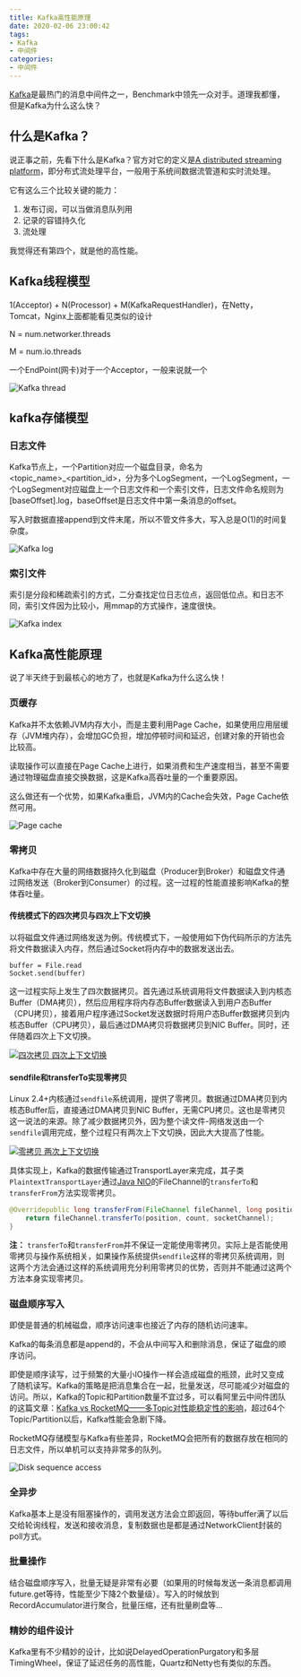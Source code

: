 ```yaml
---
title: Kafka高性能原理
date: 2020-02-06 23:00:42
tags:
- Kafka
- 中间件
categories:
- 中间件
---
```


[Kafka](http://kafka.apache.org)是最热门的消息中间件之一，Benchmark中领先一众对手。道理我都懂，但是Kafka为什么这么快？

<!-- more -->

## 什么是Kafka？

说正事之前，先看下什么是Kafka？官方对它的定义是[A distributed streaming platform](http://kafka.apache.org/intro)，即分布式流处理平台，一般用于系统间数据流管道和实时流处理。

它有这么三个比较关键的能力：

1. 发布订阅，可以当做消息队列用
2. 记录的容错持久化
3. 流处理

我觉得还有第四个，就是他的高性能。

## Kafka线程模型

1(Acceptor) + N(Processor) + M(KafkaRequestHandler)，在Netty，Tomcat，Nginx上面都能看见类似的设计

N = num.networker.threads

M = num.io.threads

一个EndPoint(网卡)对于一个Acceptor，一般来说就一个

![Kafka thread](http://media.kosho.tech/blog/20200206/kafka-thread.png)

## kafka存储模型

### 日志文件

Kafka节点上，一个Partition对应一个磁盘目录，命名为<topic_name>_<partition_id>，分为多个LogSegment，一个LogSegment，一个LogSegment对应磁盘上一个日志文件和一个索引文件，日志文件命名规则为[baseOffset].log，baseOffset是日志文件中第一条消息的offset。

写入时数据直接append到文件末尾，所以不管文件多大，写入总是O(1)的时间复杂度。

![Kafka log](http://media.kosho.tech/blog/20200206/kafka-log-file.png)

### 索引文件

索引是分段和稀疏索引的方式，二分查找定位日志位点，返回低位点。和日志不同，索引文件因为比较小，用mmap的方式操作，速度很快。

![Kafka index](http://media.kosho.tech/blog/20200206/kafka-index.png)

## Kafka高性能原理

说了半天终于到最核心的地方了，也就是Kafka为什么这么快！

### 页缓存

Kafka并不太依赖JVM内存大小，而是主要利用Page Cache，如果使用应用层缓存（JVM堆内存），会增加GC负担，增加停顿时间和延迟，创建对象的开销也会比较高。

读取操作可以直接在Page Cache上进行，如果消费和生产速度相当，甚至不需要通过物理磁盘直接交换数据，这是Kafka高吞吐量的一个重要原因。

这么做还有一个优势，如果Kafka重启，JVM内的Cache会失效，Page Cache依然可用。

![Page cache](http://media.kosho.tech/blog/20200206/page-cache.png)

### 零拷贝

Kafka中存在大量的网络数据持久化到磁盘（Producer到Broker）和磁盘文件通过网络发送（Broker到Consumer）的过程。这一过程的性能直接影响Kafka的整体吞吐量。

#### 传统模式下的四次拷贝与四次上下文切换

以将磁盘文件通过网络发送为例。传统模式下，一般使用如下伪代码所示的方法先将文件数据读入内存，然后通过Socket将内存中的数据发送出去。

```
buffer = File.read
Socket.send(buffer)
```

这一过程实际上发生了四次数据拷贝。首先通过系统调用将文件数据读入到内核态Buffer（DMA拷贝），然后应用程序将内存态Buffer数据读入到用户态Buffer（CPU拷贝），接着用户程序通过Socket发送数据时将用户态Buffer数据拷贝到内核态Buffer（CPU拷贝），最后通过DMA拷贝将数据拷贝到NIC Buffer。同时，还伴随着四次上下文切换。

[![四次拷贝 四次上下文切换](http://media.kosho.tech/blog/20200206/zero-copy1.png)](http://www.jasongj.com/img/kafka/KafkaColumn6/BIO.png)

#### sendfile和transferTo实现零拷贝

Linux 2.4+内核通过`sendfile`系统调用，提供了零拷贝。数据通过DMA拷贝到内核态Buffer后，直接通过DMA拷贝到NIC Buffer，无需CPU拷贝。这也是零拷贝这一说法的来源。除了减少数据拷贝外，因为整个读文件-网络发送由一个`sendfile`调用完成，整个过程只有两次上下文切换，因此大大提高了性能。

[![零拷贝 两次上下文切换](http://media.kosho.tech/blog/20200206/zero-copy2.png)](http://www.jasongj.com/img/kafka/KafkaColumn6/NIO.png)

具体实现上，Kafka的数据传输通过TransportLayer来完成，其子类`PlaintextTransportLayer`通过[Java NIO](http://www.jasongj.com/java/nio_reactor/)的FileChannel的`transferTo`和`transferFrom`方法实现零拷贝。

```java
@Overridepublic long transferFrom(FileChannel fileChannel, long position, long count) throws IOException {
    return fileChannel.transferTo(position, count, socketChannel);
}
```

**注：** `transferTo`和`transferFrom`并不保证一定能使用零拷贝。实际上是否能使用零拷贝与操作系统相关，如果操作系统提供`sendfile`这样的零拷贝系统调用，则这两个方法会通过这样的系统调用充分利用零拷贝的优势，否则并不能通过这两个方法本身实现零拷贝。

### 磁盘顺序写入

即使是普通的机械磁盘，顺序访问速率也接近了内存的随机访问速率。

Kafka的每条消息都是append的，不会从中间写入和删除消息，保证了磁盘的顺序访问。

即使是顺序读写，过于频繁的大量小IO操作一样会造成磁盘的瓶颈，此时又变成了随机读写。Kafka的策略是把消息集合在一起，批量发送，尽可能减少对磁盘的访问。所以，Kafka的Topic和Partition数量不宜过多，可以看阿里云中间件团队的这篇文章：[Kafka vs RocketMQ——多Topic对性能稳定性的影响](http://jm.taobao.org/2016/04/20/kafka-vs-rocketmq-3/)，超过64个Topic/Partition以后，Kafka性能会急剧下降。

RocketMQ存储模型与Kafka有些差异，RocketMQ会把所有的数据存放在相同的日志文件，所以单机可以支持非常多的队列。

![Disk sequence access](http://media.kosho.tech/blog/20200206/disk-seq-access.webp.jpg)

### 全异步

Kafka基本上是没有阻塞操作的，调用发送方法会立即返回，等待buffer满了以后交给轮询线程，发送和接收消息，复制数据也是都是通过NetworkClient封装的poll方式。

### 批量操作

结合磁盘顺序写入，批量无疑是非常有必要（如果用的时候每发送一条消息都调用future.get等待，性能至少下降2个数量级）。写入的时候放到RecordAccumulator进行聚合，批量压缩，还有批量刷盘等...

### 精妙的组件设计

Kafka里有不少精妙的设计，比如说DelayedOperationPurgatory和多层TimingWheel，保证了延迟任务的高性能，Quartz和Netty也有类似的东西。